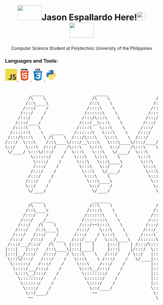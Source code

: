 
<h1 align="center"><img src="https://i.gifer.com/origin/78/787f9b8c1b009202fea514cd3d7f800e_w200.gif" height="50px" width="80px">Jason Espallardo Here!<img src="https://media.giphy.com/media/hvRJCLFzcasrR4ia7z/giphy.gif" width="28px" height="28px"> <img src="https://i.gifer.com/origin/58/580173ef50289fd49e55e77e6690fe46_w200.gif" height="50px" width="80px"></h1>
<p align="center">Computer Science Student at Polytechnic University of the Philippines</p>

<h3 align="left">Languages and Tools:</h3>
<a href="https://developer.mozilla.org/en-US/docs/Web/JavaScript" target="_blank" rel="noreferrer"> <img src="https://raw.githubusercontent.com/devicons/devicon/master/icons/javascript/javascript-original.svg" alt="javascript" width="40" height="40"/> </a> 
<a href="https://www.w3.org/html/" target="_blank" rel="noreferrer"> <img src="https://raw.githubusercontent.com/devicons/devicon/master/icons/html5/html5-original-wordmark.svg" alt="html5" width="40" height="40"/> </a>
<a href="https://www.w3schools.com/css/" target="_blank" rel="noreferrer"> <img src="https://raw.githubusercontent.com/devicons/devicon/master/icons/css3/css3-original-wordmark.svg" alt="css3" width="40" height="40"/> </a>
<a href="https://www.python.org" target="_blank" rel="noreferrer"> <img src="https://raw.githubusercontent.com/devicons/devicon/master/icons/python/python-original.svg" alt="python" width="40" height="40"/> </a> 

<pre>
  
          _____                    _____                    _____            _____           _______                 
         /\    \                  /\    \                  /\    \          /\    \         /::\    \                
        /::\____\                /::\    \                /::\____\        /::\____\       /::::\    \               
       /:::/    /               /::::\    \              /:::/    /       /:::/    /      /::::::\    \              
      /:::/    /               /::::::\    \            /:::/    /       /:::/    /      /::::::::\    \             
     /:::/    /               /:::/\:::\    \          /:::/    /       /:::/    /      /:::/~~\:::\    \            
    /:::/____/               /:::/__\:::\    \        /:::/    /       /:::/    /      /:::/    \:::\    \           
   /::::\    \              /::::\   \:::\    \      /:::/    /       /:::/    /      /:::/    / \:::\    \          
  /::::::\    \   _____    /::::::\   \:::\    \    /:::/    /       /:::/    /      /:::/____/   \:::\____\         
 /:::/\:::\    \ /\    \  /:::/\:::\   \:::\    \  /:::/    /       /:::/    /      |:::|    |     |:::|    |        
/:::/  \:::\    /::\____\/:::/__\:::\   \:::\____\/:::/____/       /:::/____/       |:::|____|     |:::|    |        
\::/    \:::\  /:::/    /\:::\   \:::\   \::/    /\:::\    \       \:::\    \        \:::\    \   /:::/    /         
 \/____/ \:::\/:::/    /  \:::\   \:::\   \/____/  \:::\    \       \:::\    \        \:::\    \ /:::/    /          
          \::::::/    /    \:::\   \:::\    \       \:::\    \       \:::\    \        \:::\    /:::/    /           
           \::::/    /      \:::\   \:::\____\       \:::\    \       \:::\    \        \:::\__/:::/    /            
           /:::/    /        \:::\   \::/    /        \:::\    \       \:::\    \        \::::::::/    /             
          /:::/    /          \:::\   \/____/          \:::\    \       \:::\    \        \::::::/    /              
         /:::/    /            \:::\    \               \:::\    \       \:::\    \        \::::/    /               
        /:::/    /              \:::\____\               \:::\____\       \:::\____\        \::/____/                
        \::/    /                \::/    /                \::/    /        \::/    /         ~~                      
         \/____/                  \/____/                  \/____/          \/____/                                  
                                                                                                                     
          _____                   _______                   _____                    _____            _____          
         /\    \                 /::\    \                 /\    \                  /\    \          /\    \         
        /::\____\               /::::\    \               /::\    \                /::\____\        /::\    \        
       /:::/    /              /::::::\    \             /::::\    \              /:::/    /       /::::\    \       
      /:::/   _/___           /::::::::\    \           /::::::\    \            /:::/    /       /::::::\    \      
     /:::/   /\    \         /:::/~~\:::\    \         /:::/\:::\    \          /:::/    /       /:::/\:::\    \     
    /:::/   /::\____\       /:::/    \:::\    \       /:::/__\:::\    \        /:::/    /       /:::/  \:::\    \    
   /:::/   /:::/    /      /:::/    / \:::\    \     /::::\   \:::\    \      /:::/    /       /:::/    \:::\    \   
  /:::/   /:::/   _/___   /:::/____/   \:::\____\   /::::::\   \:::\    \    /:::/    /       /:::/    / \:::\    \  
 /:::/___/:::/   /\    \ |:::|    |     |:::|    | /:::/\:::\   \:::\____\  /:::/    /       /:::/    /   \:::\ ___\ 
|:::|   /:::/   /::\____\|:::|____|     |:::|    |/:::/  \:::\   \:::|    |/:::/____/       /:::/____/     \:::|    |
|:::|__/:::/   /:::/    / \:::\    \   /:::/    / \::/   |::::\  /:::|____|\:::\    \       \:::\    \     /:::|____|
 \:::\/:::/   /:::/    /   \:::\    \ /:::/    /   \/____|:::::\/:::/    /  \:::\    \       \:::\    \   /:::/    / 
  \::::::/   /:::/    /     \:::\    /:::/    /          |:::::::::/    /    \:::\    \       \:::\    \ /:::/    /  
   \::::/___/:::/    /       \:::\__/:::/    /           |::|\::::/    /      \:::\    \       \:::\    /:::/    /   
    \:::\__/:::/    /         \::::::::/    /            |::| \::/____/        \:::\    \       \:::\  /:::/    /    
     \::::::::/    /           \::::::/    /             |::|  ~|               \:::\    \       \:::\/:::/    /     
      \::::::/    /             \::::/    /              |::|   |                \:::\    \       \::::::/    /      
       \::::/    /               \::/____/               \::|   |                 \:::\____\       \::::/    /       
        \::/____/                 ~~                      \:|   |                  \::/    /        \::/____/        
         ~~                                                \|___|                   \/____/          ~~              
</pre>


